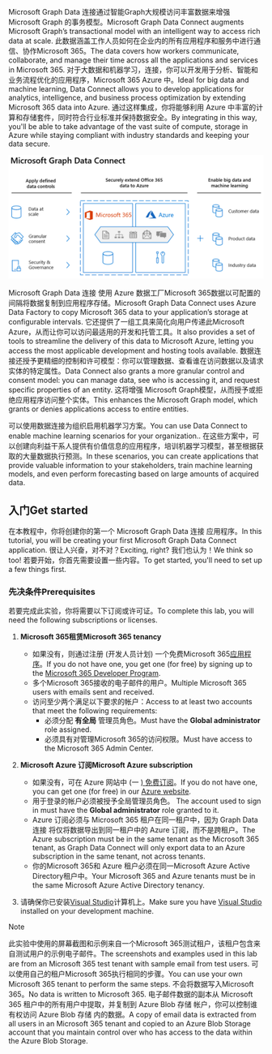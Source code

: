 <!-- markdownlint-disable MD002 MD041 -->

<span data-ttu-id="8cfa4-101">Microsoft Graph Data 连接通过智能Graph大规模访问丰富数据来增强 Microsoft Graph 的事务模型。</span><span class="sxs-lookup"><span data-stu-id="8cfa4-101">Microsoft Graph Data Connect augments Microsoft Graph’s transactional model with an intelligent way to access rich data at scale.</span></span> <span data-ttu-id="8cfa4-102">此数据涵盖工作人员如何在企业内的所有应用程序和服务中进行通信、协作Microsoft 365。</span><span class="sxs-lookup"><span data-stu-id="8cfa4-102">The data covers how workers communicate, collaborate, and manage their time across all the applications and services in Microsoft 365.</span></span> <span data-ttu-id="8cfa4-103">对于大数据和机器学习，连接，你可以开发用于分析、智能和业务流程优化的应用程序，Microsoft 365 Azure 中。</span><span class="sxs-lookup"><span data-stu-id="8cfa4-103">Ideal for big data and machine learning, Data Connect allows you to develop applications for analytics, intelligence, and business process optimization by extending Microsoft 365 data into Azure.</span></span> <span data-ttu-id="8cfa4-104">通过这样集成，你将能够利用 Azure 中丰富的计算和存储套件，同时符合行业标准并保持数据安全。</span><span class="sxs-lookup"><span data-stu-id="8cfa4-104">By integrating in this way, you'll be able to take advantage of the vast suite of compute, storage in Azure while staying compliant with industry standards and keeping your data secure.</span></span>

![此图说明了将数据Microsoft 365 Azure 云中以及输出数据之间应用的数据控件。](images/data-connect-mgdc-capabilities.png)

<span data-ttu-id="8cfa4-106">Microsoft Graph Data 连接 使用 Azure 数据工厂Microsoft 365数据以可配置的间隔将数据复制到应用程序存储。</span><span class="sxs-lookup"><span data-stu-id="8cfa4-106">Microsoft Graph Data Connect uses Azure Data Factory to copy Microsoft 365 data to your application’s storage at configurable intervals.</span></span> <span data-ttu-id="8cfa4-107">它还提供了一组工具来简化向用户传递此Microsoft Azure，从而让你可以访问最适用的开发和托管工具。</span><span class="sxs-lookup"><span data-stu-id="8cfa4-107">It also provides a set of tools to streamline the delivery of this data to Microsoft Azure, letting you access the most applicable development and hosting tools available.</span></span> <span data-ttu-id="8cfa4-108">数据连接还授予更精细的控制和许可模型：你可以管理数据、查看谁在访问数据以及请求实体的特定属性。</span><span class="sxs-lookup"><span data-stu-id="8cfa4-108">Data Connect also grants a more granular control and consent model: you can manage data, see who is accessing it, and request specific properties of an entity.</span></span> <span data-ttu-id="8cfa4-109">这将增强 Microsoft Graph模型，从而授予或拒绝应用程序访问整个实体。</span><span class="sxs-lookup"><span data-stu-id="8cfa4-109">This enhances the Microsoft Graph model, which grants or denies applications access to entire entities.</span></span>

<span data-ttu-id="8cfa4-110">可以使用数据连接为组织启用机器学习方案。</span><span class="sxs-lookup"><span data-stu-id="8cfa4-110">You can use Data Connect to enable machine learning scenarios for your organization..</span></span> <span data-ttu-id="8cfa4-111">在这些方案中，可以创建向利益干系人提供有价值信息的应用程序，培训机器学习模型，甚至根据获取的大量数据执行预测。</span><span class="sxs-lookup"><span data-stu-id="8cfa4-111">In these scenarios, you can create applications that provide valuable information to your stakeholders, train machine learning models, and even perform forecasting based on large amounts of acquired data.</span></span>

## <a name="get-started"></a><span data-ttu-id="8cfa4-112">入门</span><span class="sxs-lookup"><span data-stu-id="8cfa4-112">Get started</span></span>

<span data-ttu-id="8cfa4-113">在本教程中，你将创建你的第一个 Microsoft Graph Data 连接 应用程序。</span><span class="sxs-lookup"><span data-stu-id="8cfa4-113">In this tutorial, you will be creating your first Microsoft Graph Data Connect application.</span></span> <span data-ttu-id="8cfa4-114">很让人兴奋，对不对？</span><span class="sxs-lookup"><span data-stu-id="8cfa4-114">Exciting, right?</span></span> <span data-ttu-id="8cfa4-115">我们也认为！</span><span class="sxs-lookup"><span data-stu-id="8cfa4-115">We think so too!</span></span> <span data-ttu-id="8cfa4-116">若要开始，你首先需要设置一些内容。</span><span class="sxs-lookup"><span data-stu-id="8cfa4-116">To get started, you'll need to set up a few things first.</span></span>

### <a name="prerequisites"></a><span data-ttu-id="8cfa4-117">先决条件</span><span class="sxs-lookup"><span data-stu-id="8cfa4-117">Prerequisites</span></span>

<span data-ttu-id="8cfa4-118">若要完成此实验，你将需要以下订阅或许可证。</span><span class="sxs-lookup"><span data-stu-id="8cfa4-118">To complete this lab, you will need the following subscriptions or licenses.</span></span>

1. <span data-ttu-id="8cfa4-119">**Microsoft 365租赁**</span><span class="sxs-lookup"><span data-stu-id="8cfa4-119">**Microsoft 365 tenancy**</span></span>
  
   - <span data-ttu-id="8cfa4-120">如果没有，则通过注册 (开发人员计划) 一个免费Microsoft 365[应用程序](https://developer.microsoft.com/microsoft-365/dev-program)。</span><span class="sxs-lookup"><span data-stu-id="8cfa4-120">If you do not have one, you get one (for free) by signing up to the [Microsoft 365 Developer Program](https://developer.microsoft.com/microsoft-365/dev-program).</span></span>
   - <span data-ttu-id="8cfa4-121">多个Microsoft 365接收的电子邮件的用户。</span><span class="sxs-lookup"><span data-stu-id="8cfa4-121">Multiple Microsoft 365 users with emails sent and received.</span></span>
   - <span data-ttu-id="8cfa4-122">访问至少两个满足以下要求的帐户：</span><span class="sxs-lookup"><span data-stu-id="8cfa4-122">Access to at least two accounts that meet the following requirements:</span></span>
      - <span data-ttu-id="8cfa4-123">必须分配 **有全局** 管理员角色。</span><span class="sxs-lookup"><span data-stu-id="8cfa4-123">Must have the **Global administrator** role assigned.</span></span>
      - <span data-ttu-id="8cfa4-124">必须具有对管理Microsoft 365的访问权限。</span><span class="sxs-lookup"><span data-stu-id="8cfa4-124">Must have access to the Microsoft 365 Admin Center.</span></span>

1. <span data-ttu-id="8cfa4-125">**Microsoft Azure 订阅**</span><span class="sxs-lookup"><span data-stu-id="8cfa4-125">**Microsoft Azure subscription**</span></span>
  
   - <span data-ttu-id="8cfa4-126">如果没有，可在 Azure 网站中 (一 [) 免费订阅](https://azure.microsoft.com/free/)。</span><span class="sxs-lookup"><span data-stu-id="8cfa4-126">If you do not have one, you can get one (for free) in our [Azure website](https://azure.microsoft.com/free/).</span></span>
   - <span data-ttu-id="8cfa4-127">用于登录的帐户必须被授予全局管理员角色。 </span><span class="sxs-lookup"><span data-stu-id="8cfa4-127">The account used to sign in must have the **Global administrator** role granted to it.</span></span>
   - <span data-ttu-id="8cfa4-128">Azure 订阅必须与 Microsoft 365 租户在同一租户中，因为 Graph Data 连接 将仅将数据导出到同一租户中的 Azure 订阅，而不是跨租户。</span><span class="sxs-lookup"><span data-stu-id="8cfa4-128">The Azure subscription must be in the same tenant as the Microsoft 365 tenant, as Graph Data Connect will only export data to an Azure subscription in the same tenant, not across tenants.</span></span>
   - <span data-ttu-id="8cfa4-129">你的Microsoft 365和 Azure 租户必须在同一Microsoft Azure Active Directory租户中。</span><span class="sxs-lookup"><span data-stu-id="8cfa4-129">Your Microsoft 365 and Azure tenants must be in the same Microsoft Azure Active Directory tenancy.</span></span>

1. <span data-ttu-id="8cfa4-130">请确保你已安装[Visual Studio](https://visualstudio.microsoft.com/vs/)计算机上。</span><span class="sxs-lookup"><span data-stu-id="8cfa4-130">Make sure you have [Visual Studio](https://visualstudio.microsoft.com/vs/) installed on your development machine.</span></span>

> [!NOTE]
> <span data-ttu-id="8cfa4-131">此实验中使用的屏幕截图和示例来自一个Microsoft 365测试租户，该租户包含来自测试用户的示例电子邮件。</span><span class="sxs-lookup"><span data-stu-id="8cfa4-131">The screenshots and examples used in this lab are from an Microsoft 365 test tenant with sample email from test users.</span></span> <span data-ttu-id="8cfa4-132">可以使用自己的租户Microsoft 365执行相同的步骤。</span><span class="sxs-lookup"><span data-stu-id="8cfa4-132">You can use your own Microsoft 365 tenant to perform the same steps.</span></span> <span data-ttu-id="8cfa4-133">不会将数据写入Microsoft 365。</span><span class="sxs-lookup"><span data-stu-id="8cfa4-133">No data is written to Microsoft 365.</span></span> <span data-ttu-id="8cfa4-134">电子邮件数据的副本从 Microsoft 365 租户中的所有用户中提取，并复制到 Azure Blob 存储 帐户，你可以控制谁有权访问 Azure Blob 存储 内的数据。</span><span class="sxs-lookup"><span data-stu-id="8cfa4-134">A copy of email data is extracted from all users in an Microsoft 365 tenant and copied to an Azure Blob Storage account that you maintain control over who has access to the data within the Azure Blob Storage.</span></span>
